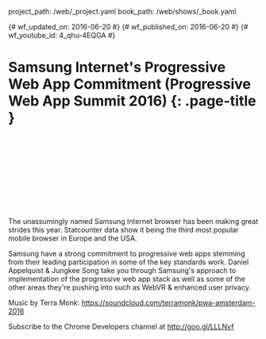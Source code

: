 project_path: /web/_project.yaml
book_path: /web/shows/_book.yaml

{# wf_updated_on: 2016-06-20 #}
{# wf_published_on: 2016-06-20 #}
{# wf_youtube_id: 4_qhu-4EQGA #}

# Samsung Internet's Progressive Web App Commitment (Progressive Web App Summit 2016) {: .page-title }


<div class="video-wrapper">
  <iframe class="devsite-embedded-youtube-video" data-video-id="4_qhu-4EQGA"
          data-autohide="1" data-showinfo="0" frameborder="0" allowfullscreen>
  </iframe>
</div>


The unassumingly named Samsung Internet browser has been making great strides this year. Statcounter data show it being the third most popular mobile browser in Europe and the USA. 

Samsung have a strong commitment to progressive web apps stemming from their leading participation in some of the key standards work. Daniel Appelquist & Jungkee Song take you through Samsung's approach to implementation of the progressive web app stack as well as some of the other areas they're pushing into such as WebVR & enhanced user privacy.

Music by Terra Monk: https://soundcloud.com/terramonk/pwa-amsterdam-2016

Subscribe to the Chrome Developers channel at http://goo.gl/LLLNvf

